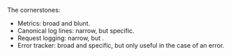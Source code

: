 The cornerstones:

* Metrics: broad and blunt.
* Canonical log lines: narrow, but specific.
* Request logging: narrow, but .
* Error tracker: broad and specific, but only useful in the case of an error.
